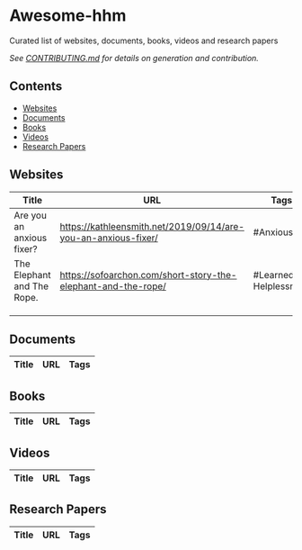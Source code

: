 # Awesome-hhm
Curated list of websites, documents, books, videos and research papers

_See [CONTRIBUTING.md](/CONTRIBUTING.md) for details on generation and contribution._

## Contents

- [Websites](#websites)
- [Documents](#documents)
- [Books](#books)
- [Videos](#videos)
- [Research Papers](#researchpapers)


## Websites

| Title                      | URL                                                            | Tags                  |
|----------------------------|----------------------------------------------------------------|-----------------------|
| Are you an anxious fixer?  | https://kathleensmith.net/2019/09/14/are-you-an-anxious-fixer/ | #Anxious              |
| The Elephant and The Rope. | https://sofoarchon.com/short-story-the-elephant-and-the-rope/  | #Learned Helplessness |
|                            |                                                                |                       |
|                            |                                                                |                       |
|                            |                                                                |                       |

## Documents

| Title                      | URL                                                            | Tags                  |
|----------------------------|----------------------------------------------------------------|-----------------------|

## Books

| Title                      | URL                                                            | Tags                  |
|----------------------------|----------------------------------------------------------------|-----------------------|


## Videos

| Title                      | URL                                                            | Tags                  |
|----------------------------|----------------------------------------------------------------|-----------------------|


## Research Papers

| Title                      | URL                                                            | Tags                  |
|----------------------------|----------------------------------------------------------------|-----------------------|
